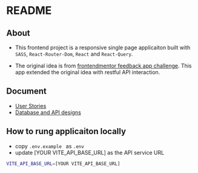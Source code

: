 # README

## About

- This frontend project is a responsive single page applicaiton built with `SASS`, `React-Router-Dom`, `React` and `React-Query`.

- The original idea is from [frontendmentor feedback app challenge](https://www.frontendmentor.io/challenges/product-feedback-app-wbvUYqjR6). This app extended the original idea with restful API interaction.


## Document

- [User Stories](./docs/UserStories.md)
- [Database and API designs](./docs/DatabaseAndAPIs.md)

## How to rung applicaiton locally

- copy `.env.example
` as `.env`
- update [YOUR VITE_API_BASE_URL] as the API service URL

```sh
VITE_API_BASE_URL=[YOUR VITE_API_BASE_URL]
```